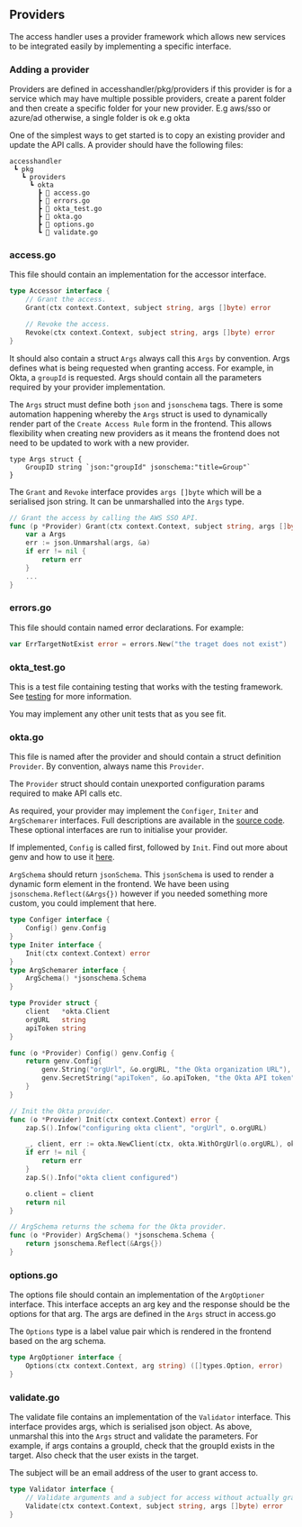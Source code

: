 ## Providers

The access handler uses a provider framework which allows new services to be integrated easily by implementing a specific interface.

### Adding a provider

Providers are defined in accesshandler/pkg/providers if this provider is for a service which may have multiple possible providers, create a parent folder and then create a specific folder for your new provider. E.g aws/sso or azure/ad otherwise, a single folder is ok e.g okta

One of the simplest ways to get started is to copy an existing provider and update the API calls.
A provider should have the following files:

```
accesshandler
 ┗ pkg
   ┗ providers
     ┗ okta
       ┣ 📜 access.go
       ┣ 📜 errors.go
       ┣ 📜 okta_test.go
       ┣ 📜 okta.go
       ┣ 📜 options.go
       ┗ 📜 validate.go
```

### access.go

This file should contain an implementation for the accessor interface.

```go
type Accessor interface {
	// Grant the access.
	Grant(ctx context.Context, subject string, args []byte) error

	// Revoke the access.
	Revoke(ctx context.Context, subject string, args []byte) error
}
```

It should also contain a struct `Args` always call this `Args` by convention. Args defines what is being requested when granting access. For example, in Okta, a `groupId` is requested. Args should contain all the parameters required by your provider implementation.

The `Args` struct must define both `json` and `jsonschema` tags. There is some automation happening whereby the `Args` struct is used to dynamically render part of the `Create Access Rule` form in the frontend. This allows flexibility when creating new providers as it means the frontend does not need to be updated to work with a new provider.

```
type Args struct {
	GroupID string `json:"groupId" jsonschema:"title=Group"`
}
```

The `Grant` and `Revoke` interface provides `args []byte` which will be a serialised json string. It can be unmarshalled into the `Args` type.

```go
// Grant the access by calling the AWS SSO API.
func (p *Provider) Grant(ctx context.Context, subject string, args []byte) error {
	var a Args
	err := json.Unmarshal(args, &a)
	if err != nil {
		return err
	}
    ...
}
```

### errors.go

This file should contain named error declarations. For example:

```go
var ErrTargetNotExist error = errors.New("the traget does not exist")
```

### okta_test.go

This is a test file containing testing that works with the testing framework. See [testing](testing.md) for more information.

You may implement any other unit tests that as you see fit.

### okta.go

This file is named after the provider and should contain a struct definition `Provider`. By convention, always name this `Provider`.

The `Provider` struct should contain unexported configuration params required to make API calls etc.

As required, your provider may implement the `Configer`, `Initer` and `ArgSchemarer` interfaces. Full descriptions are available in the [source code](../../accesshandler/pkg/providers/providers.go). These optional interfaces are run to initialise your provider.

If implemented, `Config` is called first, followed by `Init`. Find out more about genv and how to use it [here](genv.md).

`ArgSchema` should return `jsonSchema`. This `jsonSchema` is used to render a dynamic form element in the frontend. We have been using `jsonschema.Reflect(&Args{})` however if you needed something more custom, you could implement that here.

```go
type Configer interface {
	Config() genv.Config
}
type Initer interface {
	Init(ctx context.Context) error
}
type ArgSchemarer interface {
	ArgSchema() *jsonschema.Schema
}
```

```go
type Provider struct {
	client   *okta.Client
	orgURL   string
	apiToken string
}

func (o *Provider) Config() genv.Config {
	return genv.Config{
		genv.String("orgUrl", &o.orgURL, "the Okta organization URL"),
		genv.SecretString("apiToken", &o.apiToken, "the Okta API token"),
	}
}

// Init the Okta provider.
func (o *Provider) Init(ctx context.Context) error {
	zap.S().Infow("configuring okta client", "orgUrl", o.orgURL)

	_, client, err := okta.NewClient(ctx, okta.WithOrgUrl(o.orgURL), okta.WithToken(o.apiToken), okta.WithCache(false))
	if err != nil {
		return err
	}
	zap.S().Info("okta client configured")

	o.client = client
	return nil
}

// ArgSchema returns the schema for the Okta provider.
func (o *Provider) ArgSchema() *jsonschema.Schema {
	return jsonschema.Reflect(&Args{})
}
```

### options.go

The options file should contain an implementation of the `ArgOptioner` interface. This interface accepts an arg key and the response should be the options for that arg. The args are defined in the `Args` struct in access.go

The `Options` type is a label value pair which is rendered in the frontend based on the arg schema.

```go
type ArgOptioner interface {
	Options(ctx context.Context, arg string) ([]types.Option, error)
}

```

### validate.go

The validate file contains an implementation of the `Validator` interface. This interface provides args, which is serialised json object.
As above, unmarshal this into the `Args` struct and validate the parameters. For example, if args contains a groupId, check that the groupId exists in the target. Also check that the user exists in the target.

The subject will be an email address of the user to grant access to.

```go
type Validator interface {
	// Validate arguments and a subject for access without actually granting it.
	Validate(ctx context.Context, subject string, args []byte) error
}

```

